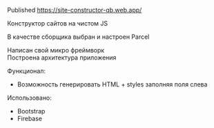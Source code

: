 Published https://site-constructor-qb.web.app/

Конструктор сайтов на чистом JS

В качестве сборщика выбран и настроен Parcel

Написан свой микро фреймворк<br/>
Построена архитектура приложения 

Функционал:
- Возможность генерировать HTML + styles заполняя поля слева

Использовано:
- Bootstrap
- Firebase

